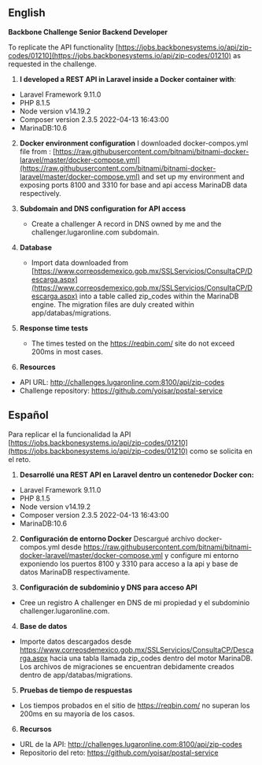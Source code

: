 ## English ##

**Backbone Challenge Senior Backend Developer**

To replicate the API functionality [https://jobs.backbonesystems.io/api/zip-codes/01210](https://jobs.backbonesystems.io/api/zip-codes/01210)  as requested in the challenge.

1. **I developed a REST API in Laravel inside a Docker container with**:

- Laravel Framework 9.11.0
- PHP 8.1.5
- Node version v14.19.2
- Composer version 2.3.5 2022-04-13 16:43:00
- MarinaDB:10.6


2. **Docker environment configuration**
I downloaded docker-compos.yml file from : [https://raw.githubusercontent.com/bitnami/bitnami-docker-laravel/master/docker-compose.yml](https://raw.githubusercontent.com/bitnami/bitnami-docker-laravel/master/docker-compose.yml) and set up my environment and  exposing ports 8100 and 3310 for base and api access MarinaDB data respectively.


3. **Subdomain and DNS configuration for API access**
    - Create a challenger A record in DNS owned by me and the challenger.lugaronline.com subdomain.


4. **Database**
   - Import data downloaded from [https://www.correosdemexico.gob.mx/SSLServicios/ConsultaCP/Descarga.aspx](https://www.correosdemexico.gob.mx/SSLServicios/ConsultaCP/Descarga.aspx) into a table called zip_codes within the MarinaDB engine. The migration files are duly created within app/databas/migrations.


5. **Response time tests**
   - The times tested on the https://reqbin.com/ site do not exceed 200ms in most cases.


6. **Resources**
 - API URL: http://challenges.lugaronline.com:8100/api/zip-codes
 - Challenge repository: https://github.com/yoisar/postal-service

## Español ##

Para replicar el la funcionalidad la API [https://jobs.backbonesystems.io/api/zip-codes/01210](https://jobs.backbonesystems.io/api/zip-codes/01210)  como se solicita en el reto. 

1.	**Desarrollé una REST API  en Laravel   dentro un contenedor Docker con:**
 - Laravel Framework 9.11.0
 - PHP 8.1.5 
 - Node version v14.19.2
 - Composer version 2.3.5 2022-04-13 16:43:00
 - MarinaDB:10.6


2.	**Configuración de entorno Docker**
Descargué archivo docker-compos.yml desde https://raw.githubusercontent.com/bitnami/bitnami-docker-laravel/master/docker-compose.yml y configure mi entorno exponiendo los puertos 8100 y 3310 para acceso a la api y base de datos MarinaDB respectivamente. 


3.	**Configuración de subdominio y DNS para acceso API**
 - Cree un registro A challenger en DNS de mi propiedad y el subdominio challenger.lugaronline.com.


4.	**Base de datos**
 - Importe datos descargados desde https://www.correosdemexico.gob.mx/SSLServicios/ConsultaCP/Descarga.aspx hacia una tabla llamada zip_codes dentro del motor MarinaDB.  Los archivos de migraciones se encuentran debidamente creados dentro de app/databas/migrations. 


5.	**Pruebas de tiempo de respuestas**
 - Los tiempos probados en el sitio de https://reqbin.com/  no superan los 200ms en su mayoría de los casos.


6.	**Recursos**
 - URL de la API: http://challenges.lugaronline.com:8100/api/zip-codes 
 - Repositorio del reto: https://github.com/yoisar/postal-service 
